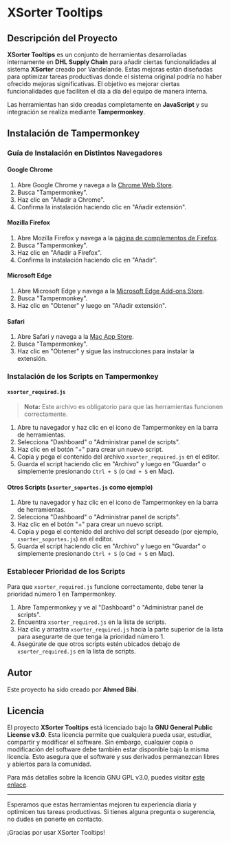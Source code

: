 # XSorter Tooltips

## Descripción del Proyecto

**XSorter Tooltips** es un conjunto de herramientas desarrolladas internamente en **DHL Supply Chain** para añadir ciertas funcionalidades al sistema **XSorter** creado por Vandelande. Estas mejoras están diseñadas para optimizar tareas productivas donde el sistema original podría no haber ofrecido mejoras significativas. El objetivo es mejorar ciertas funcionalidades que faciliten el día a día del equipo de manera interna.

Las herramientas han sido creadas completamente en **JavaScript** y su integración se realiza mediante **Tampermonkey**.

## Instalación de Tampermonkey

### Guía de Instalación en Distintos Navegadores

#### Google Chrome

1. Abre Google Chrome y navega a la [Chrome Web Store](https://chrome.google.com/webstore/detail/tampermonkey/dhdgffkkebhmkfjojejmpbldmpobfkfo).
2. Busca "Tampermonkey".
3. Haz clic en "Añadir a Chrome".
4. Confirma la instalación haciendo clic en "Añadir extensión".

#### Mozilla Firefox

1. Abre Mozilla Firefox y navega a la [página de complementos de Firefox](https://addons.mozilla.org/firefox/addon/tampermonkey/).
2. Busca "Tampermonkey".
3. Haz clic en "Añadir a Firefox".
4. Confirma la instalación haciendo clic en "Añadir".

#### Microsoft Edge

1. Abre Microsoft Edge y navega a la [Microsoft Edge Add-ons Store](https://microsoftedge.microsoft.com/addons/detail/tampermonkey/iikmkjmpaadaobahmlepeloendndfphd).
2. Busca "Tampermonkey".
3. Haz clic en "Obtener" y luego en "Añadir extensión".

#### Safari

1. Abre Safari y navega a la [Mac App Store](https://apps.apple.com/app/tampermonkey/id1482490089).
2. Busca "Tampermonkey".
3. Haz clic en "Obtener" y sigue las instrucciones para instalar la extensión.

### Instalación de los Scripts en Tampermonkey

#### `xsorter_required.js`

> **Nota:** Este archivo es obligatorio para que las herramientas funcionen correctamente.

1. Abre tu navegador y haz clic en el icono de Tampermonkey en la barra de herramientas.
2. Selecciona "Dashboard" o "Administrar panel de scripts".
3. Haz clic en el botón "+" para crear un nuevo script.
4. Copia y pega el contenido del archivo `xsorter_required.js` en el editor.
5. Guarda el script haciendo clic en "Archivo" y luego en "Guardar" o simplemente presionando `Ctrl + S` (o `Cmd + S` en Mac).

#### Otros Scripts (`xsorter_soportes.js` como ejemplo)

1. Abre tu navegador y haz clic en el icono de Tampermonkey en la barra de herramientas.
2. Selecciona "Dashboard" o "Administrar panel de scripts".
3. Haz clic en el botón "+" para crear un nuevo script.
4. Copia y pega el contenido del archivo del script deseado (por ejemplo, `xsorter_soportes.js`) en el editor.
5. Guarda el script haciendo clic en "Archivo" y luego en "Guardar" o simplemente presionando `Ctrl + S` (o `Cmd + S` en Mac).

### Establecer Prioridad de los Scripts

Para que `xsorter_required.js` funcione correctamente, debe tener la prioridad número 1 en Tampermonkey.

1. Abre Tampermonkey y ve al "Dashboard" o "Administrar panel de scripts".
2. Encuentra `xsorter_required.js` en la lista de scripts.
3. Haz clic y arrastra `xsorter_required.js` hacia la parte superior de la lista para asegurarte de que tenga la prioridad número 1.
4. Asegúrate de que otros scripts estén ubicados debajo de `xsorter_required.js` en la lista de scripts.

## Autor

Este proyecto ha sido creado por **Ahmed Bibi**.

## Licencia

El proyecto **XSorter Tooltips** está licenciado bajo la **GNU General Public License v3.0**. Esta licencia permite que cualquiera pueda usar, estudiar, compartir y modificar el software. Sin embargo, cualquier copia o modificación del software debe también estar disponible bajo la misma licencia. Esto asegura que el software y sus derivados permanezcan libres y abiertos para la comunidad.

Para más detalles sobre la licencia GNU GPL v3.0, puedes visitar [este enlace](https://www.gnu.org/licenses/gpl-3.0.html).

---

Esperamos que estas herramientas mejoren tu experiencia diaria y optimicen tus tareas productivas. Si tienes alguna pregunta o sugerencia, no dudes en ponerte en contacto.

¡Gracias por usar XSorter Tooltips!

